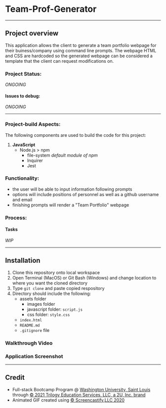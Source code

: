 # Team-Prof-Generator

****

## Project overview

This application allows the client to generate a team portfolio webpage for their buiness/company using command line prompts. The webpage HTML and CSS are hardcoded so the generated webpage can be considered a template that the client can request modifications on.

### Project Status:

*ONGOING*

#### Issues to debug:

*ONGOING*

****

### Project-build Aspects:

The following components are used to build the code for this project:

1. **JavaScript**
    * Node.js > npm
        - file-system *default module of npm*
        - Inquirer
        - Jest

### Functionality:

- the user will be able to input information following prompts
- options will include positions of personnel as well as a github username and email
- finishing prompts will render a "Team Portfolio" webpage

### Process:
#### Tasks

*WIP*

****

## Installation

1. Clone this repository onto local workspace
2. Open Terminal (MacOS) or Git Bash (Windows) and change location to where you want the cloned directory
3. Type `git clone` and paste copied respository
4. Directory should include the following:
    * assets folder
        - images folder
        - javascript folder: `script.js`
        - css folder: `style.css`
    * `index.html`
    * `README.md`
    * `.gitignore` file

### Walkthrough Video


### Application Screenshot


****

## Credit

* Full-stack Bootcamp Program @ [Washington University, Saint Louis](https://bootcamp.tlcenter.wustl.edu/) through [© 2021 Trilogy Education Services, LLC, a 2U, Inc. brand](https://www.trilogyed.com/)
* Animated GIF created using [© Screencastify,LLC 2020](https://www.screencastify.com/)






